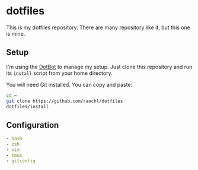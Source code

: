 # dotfiles

This is my dotfiles repository. There are many repository like it, but this one is mine.

## Setup
I'm using the [DotBot](https://github.com/anishathalye/dotbot) to manage my setup. Just clone this repository and run its `install` script from your home directory.

You will need Git installed.
You can copy and paste:
```bash
cd ~
git clone https://github.com/raochl/dotfiles
dotfiles/install
```
## Configuration
```yaml
- bash
- zsh
- vim
- tmux
- gitconfig
```


